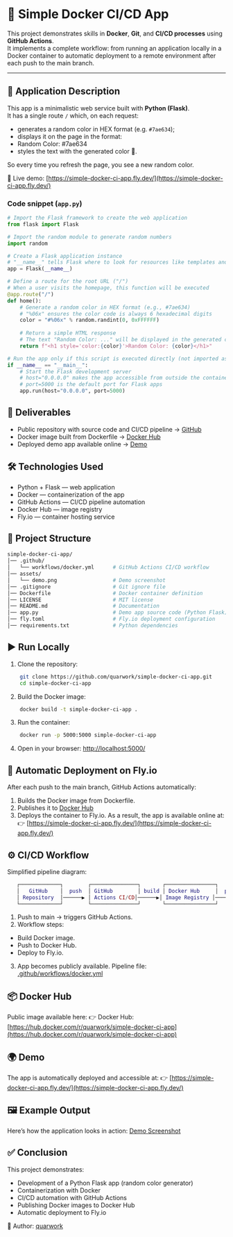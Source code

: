 # 🚀 Simple Docker CI/CD App

This project demonstrates skills in **Docker**, **Git**, and **CI/CD processes** using **GitHub Actions**.  
It implements a complete workflow: from running an application locally in a Docker container to automatic deployment to a remote environment after each push to the main branch.

---

## 📖 Application Description

This app is a minimalistic web service built with **Python (Flask)**.  
It has a single route `/` which, on each request:

- generates a random color in HEX format (e.g. `#7ae634`);
- displays it on the page in the format:
- Random Color: #7ae634
- styles the text with the generated color 🎨.

So every time you refresh the page, you see a new random color.

🔗 Live demo: [https://simple-docker-ci-app.fly.dev/](https://simple-docker-ci-app.fly.dev/)

### Code snippet (`app.py`)
```python
# Import the Flask framework to create the web application
from flask import Flask

# Import the random module to generate random numbers
import random

# Create a Flask application instance
# "__name__" tells Flask where to look for resources like templates and static files
app = Flask(__name__)

# Define a route for the root URL ("/")
# When a user visits the homepage, this function will be executed
@app.route("/")
def home():
    # Generate a random color in HEX format (e.g., #7ae634)
    # "%06x" ensures the color code is always 6 hexadecimal digits
    color = "#%06x" % random.randint(0, 0xFFFFFF)
    
    # Return a simple HTML response
    # The text "Random Color: ..." will be displayed in the generated color
    return f"<h1 style='color:{color}'>Random Color: {color}</h1>"

# Run the app only if this script is executed directly (not imported as a module)
if __name__ == "__main__":
    # Start the Flask development server
    # host="0.0.0.0" makes the app accessible from outside the container
    # port=5000 is the default port for Flask apps
    app.run(host="0.0.0.0", port=5000)
```

## 📌 Deliverables

- Public repository with source code and CI/CD pipeline → [GitHub](https://github.com/quarwork/simple-docker-ci-app)
- Docker image built from Dockerfile → [Docker Hub](https://hub.docker.com/r/quarwork/simple-docker-ci-app)
- Deployed demo app available online → [Demo](https://simple-docker-ci-app.fly.dev/)

## 🛠 Technologies Used

- Python + Flask — web application
- Docker — containerization of the app
- GitHub Actions — CI/CD pipeline automation
- Docker Hub — image registry
- Fly.io — container hosting service

## 📂 Project Structure

```bash
simple-docker-ci-app/
│── .github/
│   └── workflows/docker.yml      # GitHub Actions CI/CD workflow
│── assets/
│   └── demo.png                  # Demo screenshot
│── .gitignore                    # Git ignore file
│── Dockerfile                    # Docker container definition
│── LICENSE                       # MIT license
│── README.md                     # Documentation
│── app.py                        # Demo app source code (Python Flask)
│── fly.toml                      # Fly.io deployment configuration
│── requirements.txt              # Python dependencies
```

## ▶️ Run Locally

1. Clone the repository:
```bash
    git clone https://github.com/quarwork/simple-docker-ci-app.git
    cd simple-docker-ci-app
```
2. Build the Docker image:
```bash
    docker build -t simple-docker-ci-app .
```
3. Run the container:
```bash
    docker run -p 5000:5000 simple-docker-ci-app
```
4. Open in your browser:
    [http://localhost:5000/](http://localhost:5000/)

## 🚀 Automatic Deployment on Fly.io

After each push to the main branch, GitHub Actions automatically:
1. Builds the Docker image from Dockerfile.
2. Publishes it to [Docker Hub](https://hub.docker.com/r/quarwork/simple-docker-ci-app)
3. Deploys the container to Fly.io.
As a result, the app is available online at:
👉 [https://simple-docker-ci-app.fly.dev/](https://simple-docker-ci-app.fly.dev/)

## ⚙️ CI/CD Workflow

Simplified pipeline diagram:
```lua
   ┌─────────────┐        ┌───────────────┐       ┌────────────────┐        ┌─────────────┐
   │   GitHub    │  push  │ GitHub        │ build │ Docker Hub     │  pull  │   Fly.io    │
   │ Repository  │──────▶ │ Actions CI/CD│──────▶│ Image Registry │──────▶│ Deployment  │
   └─────────────┘        └───────────────┘       └────────────────┘        └─────────────┘
```
1. Push to main → triggers GitHub Actions.
2. Workflow steps:
- Build Docker image.
- Push to Docker Hub.
- Deploy to Fly.io.
3. App becomes publicly available.
Pipeline file: [.github/workflows/docker.yml](https://github.com/quarwork/simple-docker-ci-app/blob/main/.github/workflows/docker.yml)

## 📦 Docker Hub

Public image available here:
👉 Docker Hub: [https://hub.docker.com/r/quarwork/simple-docker-ci-app](https://hub.docker.com/r/quarwork/simple-docker-ci-app)

## 🌍 Demo

The app is automatically deployed and accessible at:
👉 [https://simple-docker-ci-app.fly.dev/](https://simple-docker-ci-app.fly.dev/)

## 🖼️ Example Output

Here’s how the application looks in action:
[Demo Screenshot](https://github.com/quarwork/simple-docker-ci-app/blob/main/assets/demo.png)

## ✅ Conclusion

This project demonstrates:
- Development of a Python Flask app (random color generator)
- Containerization with Docker
- CI/CD automation with GitHub Actions
- Publishing Docker images to Docker Hub
- Automatic deployment to Fly.io



👤 Author: [quarwork](https://github.com/quarwork)
